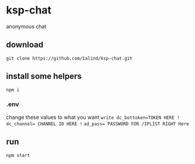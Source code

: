 # ksp-chat

  anonymous chat

## download
`git clone https://github.com/1alind/ksp-chat.git`


## install some helpers
`npm i`

### .env
change these values to what you want
`write dc_bottoken=TOKEN HERE !`
`dc_channel= CHANNEL ID HERE !`
`ad_pass= PASSWORD FOR /IPLIST RIGHT Here`

## run
`npm start`